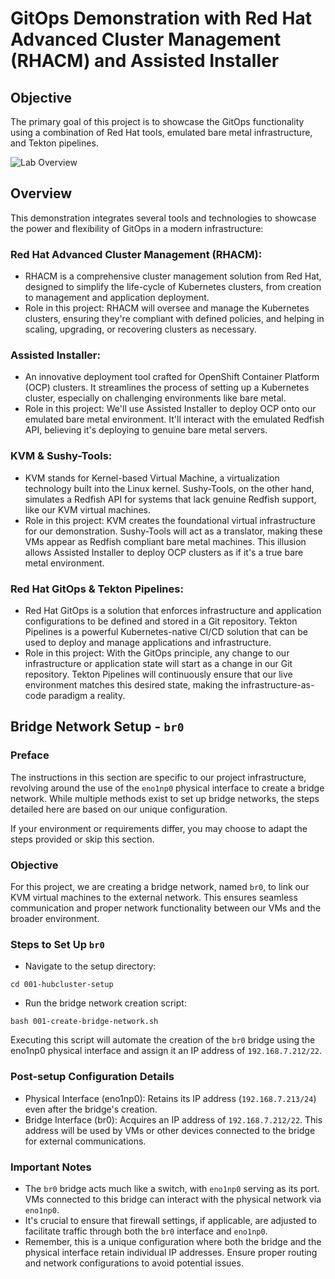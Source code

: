 # GitOps Demonstration with Red Hat Advanced Cluster Management (RHACM) and Assisted Installer

## Objective
The primary goal of this project is to showcase the GitOps functionality using a combination of Red Hat tools, emulated bare metal infrastructure, and Tekton pipelines.

![Lab Overview](docs/images/lab-overview.png?raw=true "Lab Overview")

## Overview
This demonstration integrates several tools and technologies to showcase the power and flexibility of GitOps in a modern infrastructure:

### Red Hat Advanced Cluster Management (RHACM):
- RHACM is a comprehensive cluster management solution from Red Hat, designed to simplify the life-cycle of Kubernetes clusters, from creation to management and application deployment.
- Role in this project: RHACM will oversee and manage the Kubernetes clusters, ensuring they're compliant with defined policies, and helping in scaling, upgrading, or recovering clusters as necessary.

### Assisted Installer:
- An innovative deployment tool crafted for OpenShift Container Platform (OCP) clusters. It streamlines the process of setting up a Kubernetes cluster, especially on challenging environments like bare metal.
- Role in this project: We'll use Assisted Installer to deploy OCP onto our emulated bare metal environment. It'll interact with the emulated Redfish API, believing it's deploying to genuine bare metal servers.

### KVM & Sushy-Tools:
- KVM stands for Kernel-based Virtual Machine, a virtualization technology built into the Linux kernel. Sushy-Tools, on the other hand, simulates a Redfish API for systems that lack genuine Redfish support, like our KVM virtual machines.
- Role in this project: KVM creates the foundational virtual infrastructure for our demonstration. Sushy-Tools will act as a translator, making these VMs appear as Redfish compliant bare metal machines. This illusion allows Assisted Installer to deploy OCP clusters as if it's a true bare metal environment.

### Red Hat GitOps & Tekton Pipelines:
- Red Hat GitOps is a solution that enforces infrastructure and application configurations to be defined and stored in a Git repository. Tekton Pipelines is a powerful Kubernetes-native CI/CD solution that can be used to deploy and manage applications and infrastructure.
- Role in this project: With the GitOps principle, any change to our infrastructure or application state will start as a change in our Git repository. Tekton Pipelines will continuously ensure that our live environment matches this desired state, making the infrastructure-as-code paradigm a reality.

## Bridge Network Setup - `br0`
### Preface
The instructions in this section are specific to our project infrastructure, revolving around the use of the `eno1np0` physical interface to create a bridge network. While multiple methods exist to set up bridge networks, the steps detailed here are based on our unique configuration.

If your environment or requirements differ, you may choose to adapt the steps provided or skip this section.

### Objective
For this project, we are creating a bridge network, named `br0`, to link our KVM virtual machines to the external network. This ensures seamless communication and proper network functionality between our VMs and the broader environment.

### Steps to Set Up `br0`
- Navigate to the setup directory:
```
cd 001-hubcluster-setup
```
- Run the bridge network creation script:
```
bash 001-create-bridge-network.sh
```
Executing this script will automate the creation of the `br0` bridge using the eno1np0 physical interface and assign it an IP address of `192.168.7.212/22`.

### Post-setup Configuration Details
- Physical Interface (eno1np0): Retains its IP address (`192.168.7.213/24`) even after the bridge's creation.
- Bridge Interface (br0): Acquires an IP address of `192.168.7.212/22`. This address will be used by VMs or other devices connected to the bridge for external communications.

### Important Notes
- The `br0` bridge acts much like a switch, with `eno1np0` serving as its port. VMs connected to this bridge can interact with the physical network via `eno1np0`.
- It's crucial to ensure that firewall settings, if applicable, are adjusted to facilitate traffic through both the `br0` interface and `eno1np0`.
- Remember, this is a unique configuration where both the bridge and the physical interface retain individual IP addresses. Ensure proper routing and network configurations to avoid potential issues.

